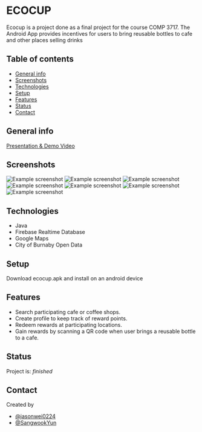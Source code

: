 # ECOCUP
Ecocup is a project done as a final project for the course COMP 3717. 
The Android App provides incentives for users to bring reusable bottles to cafe and other places selling drinks

## Table of contents
* [General info](#general-info)
* [Screenshots](#screenshots)
* [Technologies](#technologies)
* [Setup](#setup)
* [Features](#features)
* [Status](#status)
* [Contact](#contact)

## General info
[Presentation & Demo Video](https://drive.google.com/file/d/1BG-1qQlB3jS-MF2Db7boiFdKK5l_SaKG/view?usp=sharing)

## Screenshots
![Example screenshot](./Screenshots/Screenshot_1599345592.png)
![Example screenshot](./Screenshots/Screenshot_1599345622.png)
![Example screenshot](./Screenshots/Screenshot_1599345624.png)
![Example screenshot](./Screenshots/Screenshot_1599345662.png)
![Example screenshot](./Screenshots/Screenshot_1599345673.png)
![Example screenshot](./Screenshots/KakaoTalk_20200905_160541557.png)
![Example screenshot](./Screenshots/KakaoTalk_20200905_160810024.png)

## Technologies
* Java 
* Firebase Realtime Database
* Google Maps 
* City of Burnaby Open Data 

## Setup
Download ecocup.apk and install on an android device

## Features
* Search participating cafe or coffee shops.
* Create profile to keep track of reward points.
* Redeem rewards at participating locations.
* Gain rewards by scanning a QR code when user brings a reusable bottle to a cafe.

## Status
Project is: _finished_

## Contact
Created by 
* [@jasonwei0224](https://github.com/jasonwei0224)
* [@SangwookYun](https://github.com/SangwookYun)
